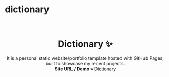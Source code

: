 # dictionary
<!-- PROJECT LOGO -->
<br />
<p align="center">
  <h1 align="center">Dictionary ✨</h1>

  <p align="center">
    It is a personal static website/portfolio template hosted with GitHub Pages, built to showcase my recent projects.
  <br />
    <strong>Site URL / Demo » </strong>
    <a href="https://mobilelatest.000webhostapp.com/dictionary/index.html">Dictionary</a>
